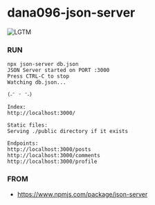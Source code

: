 # dana096-json-server
![LGTM](https://i.lgtm.fun/2p1o.png)

### RUN
```
npx json-server db.json
JSON Server started on PORT :3000
Press CTRL-C to stop
Watching db.json...

(˶ᵔ ᵕ ᵔ˶)

Index:
http://localhost:3000/

Static files:
Serving ./public directory if it exists

Endpoints:
http://localhost:3000/posts
http://localhost:3000/comments
http://localhost:3000/profile
```

### FROM
- https://www.npmjs.com/package/json-server
